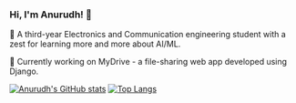 ### Hi, I'm Anurudh! 👋

🌱 A third-year Electronics and Communication engineering student with a zest for learning more and more about AI/ML.

🔭 Currently working on MyDrive - a file-sharing web app developed using Django.

[![Anurudh's GitHub stats](https://github-readme-stats.vercel.app/api?username=AnurudhSingh&card_width=466px&hide=prs&show_icons=true&theme=tokyonight&bg_color=00000000\&rank_icon=github)](https://github.com/AnurudhSingh/github-readme-stats) [![Top Langs](https://github-readme-stats.vercel.app/api/top-langs/?username=AnurudhSingh&layout=compact&theme=tokyonight&bg_color=00000000&card_width=466px)](https://github.com/AnurudhSingh/github-readme-stats)

<!--
**AnurudhSingh/AnurudhSingh** is a ✨ _special_ ✨ repository because its `README.md` (this file) appears on your GitHub profile.

Here are some ideas to get you started:

- 🔭 I’m currently working on MyDrive
- 
- 👯 I’m looking to collaborate on ...
- 🤔 I’m looking for help with ...
- 💬 Ask me about ...
- 📫 How to reach me: ...
- 😄 Pronouns: He/Him
- ⚡ Fun fact: 
-->
